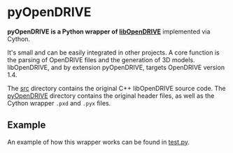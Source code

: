 # pyOpenDRIVE

**pyOpenDRIVE is a Python wrapper of [libOpenDRIVE](https://github.com/pageldev/libOpenDRIVE)** implemented via Cython.

It's small and can be easily integrated in other projects. A core function is the parsing of OpenDRIVE files and the generation of 3D models. libOpenDRIVE, and by extension pyOpenDRIVE, targets OpenDRIVE version 1.4.

The [src](/src/) directory contains the original C++ libOpenDRIVE source code.
The [pyOpenDRIVE](/pyOpenDRIVE/) directory contains the original header files, as well as the Cython wrapper `.pxd` and `.pyx` files.

## Example
An example of how this wrapper works can be found in [test.py](test.py).